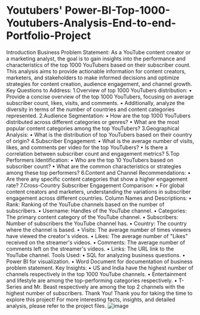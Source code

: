 # Youtubers' Power-BI-Top-1000-Youtubers-Analysis-End-to-end-Portfolio-Project
Introduction
Business Problem Statement:
As a YouTube content creator or a marketing analyst, the goal is to gain insights into the performance and characteristics of the top 1000 YouTubers based on their subscriber count. This analysis aims to provide actionable information for content creators, marketers, and stakeholders to make informed decisions and optimize strategies for content creation, audience engagement, and channel growth.
Key Questions to Address:
1.Overview of top 1000 YouTubers distribution:
	• Provide a concise overview of the top 1000 YouTubers, focusing on average subscriber count, likes, visits, and comments.
	• Additionally, analyze the diversity in terms of the number of countries and content categories represented.
2.Audience Segmentation:
	• How are the top 1000 YouTubers distributed across different categories or genres?
	• What are the most popular content categories among the top YouTubers?
3.Geographical Analysis:
	• What is the distribution of top YouTubers based on their country of origin?
4.Subscriber Engagement:
	• What is the average number of visits, likes, and comments per video for the top YouTubers?
	• Is there a correlation between subscriber count and engagement metrics?
5.Top Performers Identification:
	• Who are the top 10 YouTubers based on subscriber count?
	• What are the common characteristics or strategies among these top performers?
6.Content and Channel Recommendations:
	• Are there any specific content categories that show a higher engagement rate?
7.Cross-Country Subscriber Engagement Comparison:
	• For global content creators and marketers, understanding the variations in subscriber engagement across different countries.
Column Names and Descriptions:
	• Rank: Ranking of the YouTube channels based on the number of subscribers.
	• Username: Handles of the YouTube channel.
	• Categories: The primary content category of the YouTube channel.
	• Subscribers: Number of subscribers the YouTube channel has.
	• Country: The country where the channel is based.
	• Visits: The average number of times viewers have viewed the creator's videos.
	• Likes: The average number of "Likes" received on the streamer's videos.
	• Comments: The average number of comments left on the streamer's videos.
	• Links: The URL link to the YouTube channel.
Tools Used:
	• SQL for analyzing business questions.
	• Power BI for visualization.
	• Word Document for documentation of business problem statement.
Key Insights:
	• US and India have the highest number of channels respectively in the top 1000 YouTube channels.
	• Entertainment and lifestyle are among the top-performing categories respectively.
	• T-Series and Mr. Beast respectively are among the top 2 channels with the highest number of subscribers.
Thank You!
Thank you for taking the time to explore this project! For more interesting facts, insights, and detailed analysis, please refer to the project files.
![image](https://github.com/user-attachments/assets/1b46df8e-abcb-4d8b-b4c5-5e543ee80c34)

